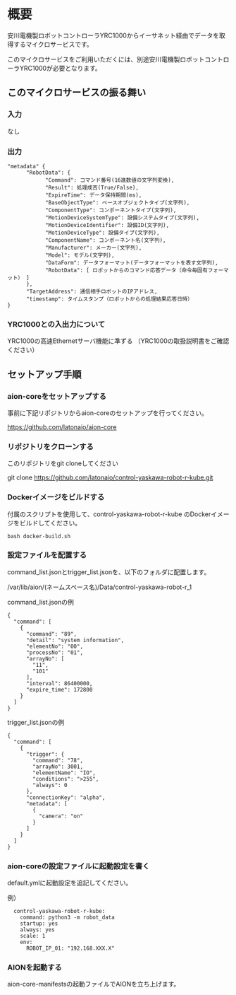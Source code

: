 # 概要

安川電機製ロボットコントローラYRC1000からイーサネット経由でデータを取得するマイクロサービスです。

このマイクロサービスをご利用いただくには、別途安川電機製ロボットコントローラYRC1000が必要となります。

## このマイクロサービスの振る舞い

### 入力

なし

### 出力

```
"metadata" {
      "RobotData": {
            "Command": コマンド番号(16進数値の文字列変換),
            "Result": 処理成否(True/False),
            "ExpireTime": データ保持期間(ms),
            "BaseObjectType": ベースオブジェクトタイプ(文字列),
            "ComponentType": コンポーネントタイプ(文字列),
            "MotionDeviceSystemType": 設備システムタイプ(文字列),
            "MotionDeviceIdentifier": 設備ID(文字列),
            "MotionDeviceType": 設備タイプ(文字列),
            "ComponentName": コンポーネント名(文字列),
            "Manufacturer": メーカー(文字列),
            "Model": モデル(文字列),
            "DataForm": データフォーマット(データフォーマットを表す文字列),
            "RobotData": [ ロボットからのコマンド応答データ（命令毎固有フォーマット） ]
      },
      "TargetAddress": 通信相手ロボットのIPアドレス,
      "timestamp": タイムスタンプ（ロボットからの処理結果応答日時）
}
```

### YRC1000との入出力について

YRC1000の高速Ethernetサーバ機能に準ずる
（YRC1000の取扱説明書をご確認ください）

## セットアップ手順

### aion-coreをセットアップする

事前に下記リポジトリからaion-coreのセットアップを行ってください。

https://github.com/latonaio/aion-core


### リポジトリをクローンする

このリポジトリをgit cloneしてください

git clone https://github.com/latonaio/control-yaskawa-robot-r-kube.git

### Dockerイメージをビルドする

付属のスクリプトを使用して、control-yaskawa-robot-r-kube のDockerイメージをビルドしてください。
```
bash docker-build.sh
```

### 設定ファイルを配置する

command_list.jsonとtrigger_list.jsonを、以下のフォルダに配置します。

/var/lib/aion/(ネームスペース名)/Data/control-yaskawa-robot-r_1

command_list.jsonの例
```
{
  "command": [
    {
      "command": "89",
      "detail": "system information",
      "elementNo": "00",
      "processNo": "01",
      "arrayNo": [
        "11",
        "101"
      ],
      "interval": 86400000,
      "expire_time": 172800
    }
  ]
}

```

trigger_list.jsonの例
```
{
  "command": [
    {
      "trigger": {
        "command": "78",
        "arrayNo": 3001,
        "elementName": "IO",
        "conditions": ">255",
        "always": 0
      },
      "connectionKey": "alpha",
      "metadata": [
        {
          "camera": "on"
        }
      ]
    }
  ]
}
```

### aion-coreの設定ファイルに起動設定を書く

default.ymlに起動設定を追記してください。

例）
```
  control-yaskawa-robot-r-kube:
    command: python3 -m robot_data
    startup: yes
    always: yes
    scale: 1
    env:
      ROBOT_IP_01: "192.168.XXX.X"
```

### AIONを起動する

aion-core-manifestsの起動ファイルでAIONを立ち上げます。
